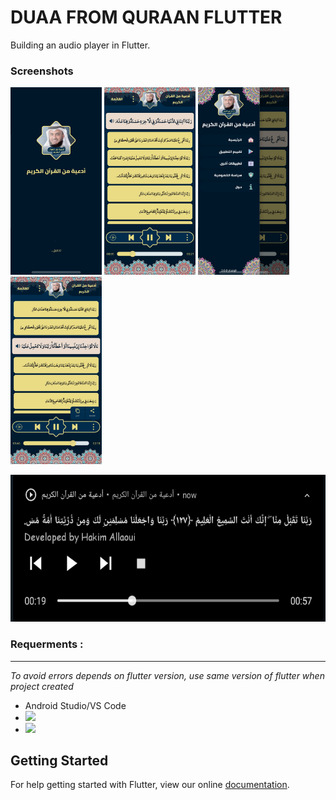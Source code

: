 # DUAA FROM QURAAN FLUTTER

Building an audio player in Flutter.

### Screenshots

<img src="https://raw.githubusercontent.com/Hakim-Allaoui/duaa_from_quraan_flutter/master/screenshots/duaa_from_quraan_flutter_screen%20(1).jpg" height="300em" /> <img src="https://raw.githubusercontent.com/Hakim-Allaoui/duaa_from_quraan_flutter/master/screenshots/duaa_from_quraan_flutter_screen%20(2).jpg" height="300em" /> <img src="https://raw.githubusercontent.com/Hakim-Allaoui/duaa_from_quraan_flutter/master/screenshots/duaa_from_quraan_flutter_screen%20(3).jpg" height="300em" /> <img src="https://raw.githubusercontent.com/Hakim-Allaoui/duaa_from_quraan_flutter/master/screenshots/duaa_from_quraan_flutter_screen%20(4).jpg" height="300em" />

<img src="screenshots/duaa_from_quraan_flutter_screen%20(1).png" height="235em" />

### Requerments :

------------

*To avoid errors depends on flutter version, use same version of flutter when project created*
- Android Studio/VS Code
-  [![](https://img.shields.io/badge/Flutter-1.22.5-blue)](https://img.shields.io/badge/Flutter-3.7.11-blue)
- [![](https://img.shields.io/badge/Dart-2.10.4-green)](https://img.shields.io/badge/Dart-2.19.6-green)

## Getting Started

For help getting started with Flutter, view our online
[documentation](https://flutter.io/).
